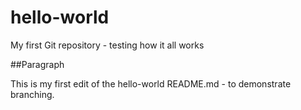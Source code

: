 # hello-world
My first Git repository - testing how it all works

##Paragraph 

This is my first edit of the hello-world README.md - to demonstrate branching.

